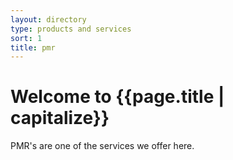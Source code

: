 ```yaml
---
layout: directory
type: products and services
sort: 1
title: pmr
---
```

# Welcome to {{page.title | capitalize}}

PMR's are one of the services we offer here.